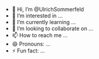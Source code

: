 - 👋 Hi, I’m @UlrichSommerfeld
- 👀 I’m interested in ...
- 🌱 I’m currently learning ...
- 💞️ I’m looking to collaborate on ...
- 📫 How to reach me ...
- 😄 Pronouns: ...
- ⚡ Fun fact: ...

<!---
UlrichSommerfeld/UlrichSommerfeld is a ✨ special ✨ repository because its `README.md` (this file) appears on your GitHub profile.
You can click the Preview link to take a look at your changes.
--->
